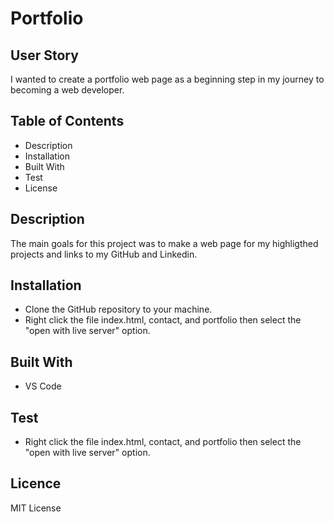 # Portfolio
## User Story
I wanted to create a portfolio web page as a beginning step in my journey to becoming a web developer. 
## Table of Contents
* Description
* Installation
* Built With
* Test
* License
## Description
The main goals for this project was to make a web page for my highligthed projects and links to my GitHub and Linkedin.
## Installation
* Clone the GitHub repository to your machine.
* Right click the file index.html, contact, and portfolio then select the "open with live server" option.
## Built With
* VS Code
## Test
* Right click the file index.html, contact, and portfolio then select the "open with live server" option.
## Licence
MIT License
